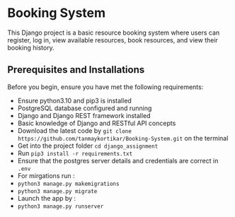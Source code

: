 # Booking System

This Django project is a basic resource booking system where users can register, log in, view available resources, book resources, and view their booking history.

## Prerequisites and Installations

Before you begin, ensure you have met the following requirements:

- Ensure python3.10 and pip3 is installed
- PostgreSQL database configured and running
- Django and Django REST framework installed
- Basic knowledge of Django and RESTful API concepts
- Download the latest code by `git clone https://github.com/tanmaykortikar/Booking-System.git` on the terminal
- Get into the project folder `cd django_assignment`
- Run `pip3 install -r requirements.txt`
- Ensure that the postgres server details and credentials are correct in `.env`
- For mirgations run :
- `python3 manage.py makemigrations`
- `python3 manage.py migrate`
- Launch the app by :
- `python3 manage.py runserver`
